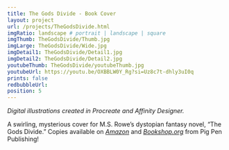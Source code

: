```yaml
---
title: The Gods Divide - Book Cover
layout: project
url: /projects/TheGodsDivide.html
imgRatio: landscape # portrait | landscape | square
imgThumb: TheGodsDivide/Thumb.jpg
imgLarge: TheGodsDivide/Wide.jpg
imgDetail1: TheGodsDivide/Detail1.jpg
imgDetail2: TheGodsDivide/Detail2.jpg
youtubeThumb: TheGodsDivide/youtubeThumb.jpg
youtubeUrl: https://youtu.be/OXBBLW0Y_Rg?si=Uz8c7t-dhly3uI0q
prints: false
redbubbleUrl: 
position: 5
---
```


*Digital illustrations created in Procreate and Affinity Designer.* 

A swirling, mysterious cover for M.S. Rowe’s dystopian fantasy novel, “The Gods Divide.” Copies available on [*Amazon*](https://a.co/d/8nhErXm) and [*Bookshop.org*](https://bookshop.org/p/books/the-gods-divide-m-s-rowe/22062284?ean=9781958821060) from Pig Pen Publishing!